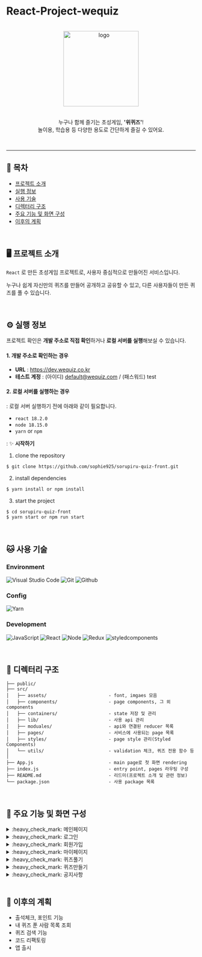 # React-Project-wequiz

<br />

<div align="center">
  <img width="200" alt="logo" src="https://github.com/sophie925/sorupiru-quiz-front/assets/89984685/368b5d55-1825-499a-848b-576beff0c221.jpg" />
  <p>
    <br />
    누구나 함께 즐기는 초성게임, <strong>'위퀴즈'</strong>!
    <br />
    놀이용, 학습용 등 다양한 용도로 간단하게 즐길 수 있어요.
  </p>
</div>
<br />

---

## :bookmark_tabs: 목차
- [프로젝트 소개](#desktop_computer-프로젝트-소개)
- [실행 정보](#gear-실행-정보)
- [사용 기술](#cat-사용-기술)
- [디렉터리 구조](#bricks-디렉터리-구조)
- [주요 기능 및 화면 구성](#pushpin-주요-기능-및-화면-구성)
- [이후의 계획](#dart-이후의-계획)

<br />

## :desktop_computer: 프로젝트 소개
`React` 로 만든 초성게임 프로젝트로, 사용자 중심적으로 만들어진 서비스입니다.

누구나 쉽게 자신만의 퀴즈를 만들어 공개하고 공유할 수 있고, 다른 사용자들이 만든 퀴즈를 풀 수 있습니다.

<br />

## :gear: 실행 정보
프로젝트 확인은 **개발 주소로 직접 확인**하거나 **로컬 서버를 실행**해보실 수 있습니다.

#### 1. 개발 주소로 확인하는 경우
- **URL** : <https://dev.wequiz.co.kr><br />
- **테스트 계정** : (아이디) default@wequiz.com / (패스워드) test

#### 2. 로컬 서버를 실행하는 경우<br/>
: 로컬 서버 실행하기 전에 아래와 같이 필요합니다.
  - `react 18.2.0`
  - `node 18.15.0`
  - `yarn` or `npm`

: :sparkles: **시작하기**
  1. clone the repository
  ``` bash
  $ git clone https://github.com/sophie925/sorupiru-quiz-front.git
  ```
  2. install dependencies
  ``` bash
  $ yarn install or npm install
  ```
  3. start the project
  ``` bash
  $ cd sorupiru-quiz-front
  $ yarn start or npm run start
  ```
<br />

## :cat: 사용 기술

### Environment
![Visual Studio Code](https://img.shields.io/badge/Visual%20Studio%20Code-007ACC?style=for-the-badge&logo=Visual%20Studio%20Code&logoColor=white)
![Git](https://img.shields.io/badge/Git-F05032?style=for-the-badge&logo=Git&logoColor=white)
![Github](https://img.shields.io/badge/GitHub-181717?style=for-the-badge&logo=GitHub&logoColor=white)

### Config
![Yarn](https://img.shields.io/badge/yarn-2C8EBB?style=for-the-badge&logo=Yarn&logoColor=white)

### Development
![JavaScript](https://img.shields.io/badge/JavaScript-F7DF1E?style=for-the-badge&logo=Javascript&logoColor=white)
![React](https://img.shields.io/badge/React-20232A?style=for-the-badge&logo=react&logoColor=61DAFB)
![Node](https://img.shields.io/badge/node.js-339933?style=for-the-badge&logo=Node.js&logoColor=white)
![Redux](https://img.shields.io/badge/Redux-764ABC?style=for-the-badge&logo=Redux&logoColor=white)
![styledcomponents](https://img.shields.io/badge/styledcomponents-DB7093?style=for-the-badge&logo=styledcomponents&logoColor=white)

<br />

## :bricks: 디렉터리 구조

```
├── public/
├── src/
│   ├── assets/                       - font, imgaes 모음
│   ├── components/                   - page components, 그 외 components
│   ├── containers/                   - state 저장 및 관리
│   ├── lib/                          - 사용 api 관리
│   ├── moduales/                     - api와 연결된 reducer 목록
│   ├── pages/                        - 서비스에 사용되는 page 목록
│   ├── styles/                       - page style 관리(Styled Components)
│   └── utils/                        - validation 체크, 퀴즈 전용 함수 등
│
├── App.js                            - main page로 첫 화면 rendering
├── index.js                          - entry point, pages 라우팅 구성
├── README.md                         - 리드미(프로젝트 소개 및 관련 정보)
└── package.json                      - 사용 package 목록
```

<br />

## :pushpin: 주요 기능 및 화면 구성

<details>
  <summary>:heavy_check_mark: 메인페이지</summary>
  <br />
  
  - 권한(로그인 여부)에 따른 Header 및 화면 구성 변경
  - **반응형 Header 구현**
  - 사용자가 가장 최근에 진행 중인 퀴즈를 노출
  - 가장 인기 있는 퀴즈 상위 5개를 노출
  - 퀴즈에 대한 **좋아요, 북마크, 카카오톡 공유 기능** 제공
  
  
  |로그인전-메인(웹버전)|로그인전-메인(모바일버전)|
  |---|---|
  |![image](https://github.com/sophie925/sorupiru-quiz-front/assets/89984685/d6b08ce3-3638-43fd-9983-6c9819e2a15d.jpg)|![image](https://github.com/sophie925/sorupiru-quiz-front/assets/89984685/9f60758c-65ab-4d27-b722-1d8191ee3d9d.jpg)|
  
  |로그인후-메인(웹버전)|로그인후-메인(모바일버전)|
  |---|---|
  |![image](https://github.com/sophie925/sorupiru-quiz-front/assets/89984685/0d5af395-94b2-4bd1-a5f4-ddc0096b056b.jpg)|![image](https://github.com/sophie925/sorupiru-quiz-front/assets/89984685/3970ad39-d9ba-41ea-b1b6-5a79d64bcef5.jpg)|

  |좋아요|찜하기|공유하기|공유하기(팝업)-카카오톡|
  |---|---|---|---|
  |![image](https://github.com/sophie925/sorupiru-quiz-front/assets/89984685/90b53501-2620-435c-860f-8fb1b2ab2bb3)|![image](https://github.com/sophie925/sorupiru-quiz-front/assets/89984685/a24767d2-fa69-4be8-ac95-3c683db25416)|![image](https://github.com/sophie925/sorupiru-quiz-front/assets/89984685/8ade7271-5213-4745-912d-79d450c88ed1)|![image](https://github.com/sophie925/sorupiru-quiz-front/assets/89984685/3c75b053-5857-4282-95bd-3014591b8839)|
  <br />
</details>

<details>
  <summary>:heavy_check_mark: 로그인</summary>
  <br />
  
  - ID / PASSWORD 방식 로그인
  - **로그인 시 발급된 Access token** 으로 REST API 호출 전 **Axios의 interceptor 를 활용**해 검증
  - **Access token 만료 시 Refresh token 을 통한 토큰 갱신**
  - 이메일 인증을 통한 비밀번호 재설정
  
  |로그인|재설정용 이메일전송|비밀번호 재설정|
  |---|---|---|
  |![image](https://github.com/sophie925/sorupiru-quiz-front/assets/89984685/24d28238-43a4-413a-a7cd-740be427b59f.jpg)|![image](https://github.com/sophie925/sorupiru-quiz-front/assets/89984685/7a7d59e8-9fd9-4112-8a6e-eac77384cee3)|![image](https://github.com/sophie925/sorupiru-quiz-front/assets/89984685/b750ce17-46b1-405c-957f-a746f3bf08e0)|
  <br />
</details>

<details>
  <summary>:heavy_check_mark: 회원가입</summary>
  <br />

  - Authentication key 를 사용한 이메일 인증 방식 회원가입
  
  |회원가입|로딩화면|이메일전송|
  |---|---|---|
  |![image](https://github.com/sophie925/sorupiru-quiz-front/assets/89984685/c4918aba-137a-4ae7-a1cc-2ccc4e236faa.jpg)|![image](https://github.com/sophie925/sorupiru-quiz-front/assets/89984685/7d6ba6b5-2b2e-4400-8e46-a3a8fceb826f)|![image](https://github.com/sophie925/sorupiru-quiz-front/assets/89984685/6059b41c-0db6-4467-8434-a1ce076afcd1)|
  
  |이메일확인|계정생성|계정생성-필수체크|계정생성-전체체크|
  |---|---|---|---|
  |![image](https://github.com/sophie925/sorupiru-quiz-front/assets/89984685/272bde07-f720-4474-8c2b-9352a5ac78d6)|![image](https://github.com/sophie925/sorupiru-quiz-front/assets/89984685/c75bfd50-4649-49f3-aa6d-380caf762c72)|![image](https://github.com/sophie925/sorupiru-quiz-front/assets/89984685/311ac5f8-39c4-475d-a927-32570fce553f)|![image](https://github.com/sophie925/sorupiru-quiz-front/assets/89984685/56d0eb84-8d3c-429b-9cc7-208fb47224d3)|
  <br />
</details>

<details>
  <summary>:heavy_check_mark: 마이페이지</summary>
  <br />
  
  - 로그인 사용자 전용 페이지로, 진입 시 로그인 여부 확인
  - 회원정보 조회, 수정 및 비밀번호 변경 기능 제공
  - 북마크한 퀴즈 목록 모아보기 제공
  - 내가 만든 퀴즈 목록 및 상세조회 제공
  - 내 퀴즈 상태를 통해 시도한 퀴즈 개수, 정답률 등 제공
  
  |마이페이지|나의 정보|회원정보수정|비밀번호변경|
  |---|---|---|---|
  |![image](https://github.com/sophie925/sorupiru-quiz-front/assets/89984685/64711853-61c9-4903-aafb-39e647eed15b.jpg)|![image](https://github.com/sophie925/sorupiru-quiz-front/assets/89984685/5ca2f554-ab49-4fb5-8508-1c403f2d4629.jpg)|![image](https://github.com/sophie925/sorupiru-quiz-front/assets/89984685/ab796d66-2104-449b-8b16-d56a35945e0b)|![image](https://github.com/sophie925/sorupiru-quiz-front/assets/89984685/6a31392f-ea8a-4ad2-a66a-00a65bb9cfc7)|
  
  |찜한 퀴즈|내 퀴즈|내 퀴즈(상세조회)|
  |---|---|---|
  |![image](https://github.com/sophie925/sorupiru-quiz-front/assets/89984685/2cfeb624-3803-453c-8cd6-870b39f52950)|![image](https://github.com/sophie925/sorupiru-quiz-front/assets/89984685/f8e8a406-180b-406d-900a-45c309d56d97)|![image](https://github.com/sophie925/sorupiru-quiz-front/assets/89984685/60f9a088-7ee9-4093-8a94-0bf1e152afe7)|
  <br />
</details>

<details>
  <summary>:heavy_check_mark: 퀴즈풀기</summary>
  <br />
  
  - **상태, 카테고리, 최신순/인기순 등 다양한 조회 조건 제공**
  - 퀴즈 목록에 **Intersection Observer를 이용한 무한스크롤 적용**
  - 타이머를 통한 시간 초과 기능
  - 풀던 퀴즈의 마지막 상태(정답/오답, 힌트 사용 여부) 저장을 통한 **이어하기 기능 제공**
  - 정답률, 정답, 오답의 개수를 퀴즈 결과 화면에서 표시
  
  |목록조회-기본|목록조회-상태조건|목록조회-카테고리조건|무한스크롤|
  |---|---|---|---|
  |![image](https://github.com/sophie925/sorupiru-quiz-front/assets/89984685/55fd0c53-2573-4f38-8fd9-6924745cea11)|![image](https://github.com/sophie925/sorupiru-quiz-front/assets/89984685/cb0a30f5-9496-4930-b75a-d0f82476105b)|![image](https://github.com/sophie925/sorupiru-quiz-front/assets/89984685/dc54603a-ea94-4cad-9a47-766a6e57e393)|![image](https://github.com/sophie925/sorupiru-quiz-front/assets/89984685/fe7f82ec-5e80-46f6-b502-840d77f7c361.jpg)|
  
  |퀴즈풀기(상세)|힌트조회|결과조회|답안지확인|
  |---|---|---|---|
  |![image](https://github.com/sophie925/sorupiru-quiz-front/assets/89984685/bbb747b6-0c3d-489f-8b3a-161770c7e596.jpg)|![image](https://github.com/sophie925/sorupiru-quiz-front/assets/89984685/2e54d28c-cefe-4584-82fc-40cd866df422)|![image](https://github.com/sophie925/sorupiru-quiz-front/assets/89984685/e83df6d1-c074-4e71-83f6-d6d704696018.jpg)|![image](https://github.com/sophie925/sorupiru-quiz-front/assets/89984685/da67f1ee-d9a2-4e53-9f05-48d30738b258.jpg)|
  
  |힌트사용(팝업)|정답|오답|시간초과|
  |---|---|---|---|
  |![image](https://github.com/sophie925/sorupiru-quiz-front/assets/89984685/b572801e-75d8-4499-800e-d4356187a22c)|![image](https://github.com/sophie925/sorupiru-quiz-front/assets/89984685/9801404a-e7f9-49d8-9b86-2d7bb90c5db2.jpg)|![image](https://github.com/sophie925/sorupiru-quiz-front/assets/89984685/c3a42a91-29bb-493b-867c-4cef3191f171.jpg)|![image](https://github.com/sophie925/sorupiru-quiz-front/assets/89984685/6dc6876e-b756-4490-88dc-0d2bdf187d79.jpg)|
  <br />
</details>

<details>
  <summary>:heavy_check_mark: 퀴즈만들기</summary>
  <br />
  
  - 총 3단계로 진행: 기본정보 → 퀴즈 내용 → 최종 확인
    - 기본 정보 : 퀴즈 관련 정보(제목, 카테고리, 퀴즈개수, 공개여부 등 ) 작성
    - 퀴즈 정보 : 지정된 개수만큼 퀴즈(정답, 힌트) 리스트 작성
    - 최종 확인 : 앞서 작성했던 내용 확인 후 퀴즈 완성
  
  |기본정보|퀴즈정보|퀴즈완료안내(팝업)|최종확인|
  |---|---|---|---|
  |![image](https://github.com/sophie925/sorupiru-quiz-front/assets/89984685/8a840492-169b-4b00-a12f-adae6c9165b3.jpg)|![image](https://github.com/sophie925/sorupiru-quiz-front/assets/89984685/63ebb605-3a01-4e57-a711-c4eb5b4f4b93.jpg)|![image](https://github.com/sophie925/sorupiru-quiz-front/assets/89984685/9e01154f-3898-404e-8d7c-31dfaa81b687.jpg)|![image](https://github.com/sophie925/sorupiru-quiz-front/assets/89984685/30aef35b-1218-4a60-8fbd-9d50ff4b0c71.jpg)|
  <br />
</details>

<details>
  <summary>:heavy_check_mark: 공지사항</summary>
  <br />

  - 공지사항 목록 조회 및 상세조회, 등록, 수정 기능
  - 관리자 권한 여부에 따라 글쓰기 버튼 노출
  
  |공지사항 목록|공지사항 상세조회|공지사항 목록(관리자)|공지사항 목록|
  |---|---|---|---|
  |![image](https://github.com/sophie925/sorupiru-quiz-front/assets/89984685/0afd4aab-8a86-45d3-a635-b97c8fdd69b2.jpg)|![image](https://github.com/sophie925/sorupiru-quiz-front/assets/89984685/ea9c3b1b-5c75-47df-8225-199d6ce8da0b.jpg)|![image](https://github.com/sophie925/sorupiru-quiz-front/assets/89984685/e8a5346a-5b5e-4d35-89fa-1a91c0df9b4f.jpg)|![image](https://github.com/sophie925/sorupiru-quiz-front/assets/89984685/cd67470e-3925-457f-9987-659785a59789.jpg)|
</details>

<br />

## :dart: 이후의 계획
- 출석체크, 포인트 기능
- 내 퀴즈 푼 사람 목록 조회
- 퀴즈 검색 기능
- 코드 리팩토링
- 앱  출시

